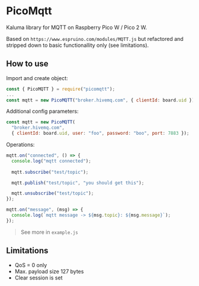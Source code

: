 # PicoMqtt

Kaluma library for MQTT on Raspberry Pico W / Pico 2 W.

Based on `https://www.espruino.com/modules/MQTT.js` but refactored and stripped down to basic functionallity only (see limitations).

## How to use

Import and create object:

```js
const { PicoMQTT } = require("picomqtt");
...
const mqtt = new PicoMQTT("broker.hivemq.com", { clientId: board.uid });
```

Additional config parameters:
```js
const mqtt = new PicoMQTT(
  "broker.hivemq.com",
  { clientId: board.uid, user: "foo", password: "boo", port: 7883 });
```

Operations:
```js
mqtt.on("connected", () => {
  console.log("mqtt connected");
  
  mqtt.subscribe("test/topic");

  mqtt.publish("test/topic", "you should get this");      

  mqtt.unsubscribe("test/topic");      
});

mqtt.on("message", (msg) => {
  console.log(`mqtt message -> ${msg.topic}: ${msg.message}`);
});
```

> See more in `example.js`

## Limitations

- QoS = 0 only
- Max. payload size 127 bytes
- Clear session is set
